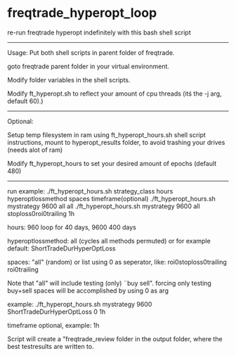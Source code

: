 # freqtrade_hyperopt_loop
re-run freqtrade hyperopt indefinitely with this bash shell script

--------------

Usage:
Put both shell scripts in parent folder of freqtrade.

goto freqtrade parent folder in your virtual environment.

Modify folder variables in the shell scripts.

Modify ft_hyperopt.sh to reflect your amount of cpu threads (itś the -j arg, default 60).)

--------------

Optional: 

Setup temp filesystem in ram using ft_hyperopt_hours.sh shell script instructions, mount to hyperopt_results folder, 
to avoid trashing your drives (needs alot of ram)

Modify ft_hyperopt_hours to set your desired amount of epochs (default 480)

--------------

run example:
./ft_hyperopt_hours.sh strategy_class hours hyperoptlossmethod spaces timeframe(optional)
./ft_hyperopt_hours.sh mystrategy 9600 all all
./ft_hyperopt_hours.sh mystrategy 9600 all stoploss0roi0trailing 1h

hours: 960 loop for 40 days, 9600 400 days

hyperoptlossmethod: all (cycles all methods permuted) or for example default: ShortTradeDurHyperOptLoss

spaces: "all" (random) or list using 0 as seperator, like: 
roi0stoploss0trailing
roi0trailing

Note that "all" will include testing (only) ¨buy sell". forcing only testing buy+sell spaces will be accomplished by using 0 as arg

example: ./ft_hyperopt_hours.sh mystrategy 9600 ShortTradeDurHyperOptLoss 0 1h

timeframe optional, example: 1h

Script will create a "freqtrade_review folder in the output folder, where the best testresults are written to.
